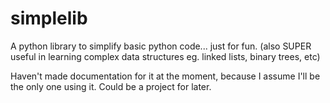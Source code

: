 # simplelib
A python library to simplify basic python code... just for fun. (also SUPER useful in learning complex data structures eg. linked lists, binary trees, etc)

Haven't made documentation for it at the moment, because I assume I'll be the only one using it. Could be a project for later.
